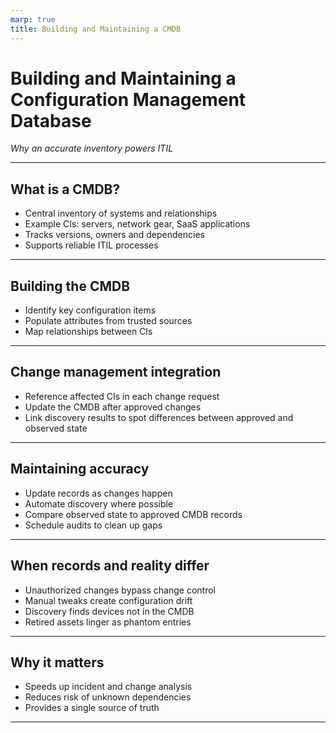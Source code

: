 ```yaml
---
marp: true
title: Building and Maintaining a CMDB
---
```


# Building and Maintaining a Configuration Management Database
*Why an accurate inventory powers ITIL*

---

## What is a CMDB?
- Central inventory of systems and relationships
- Example CIs: servers, network gear, SaaS applications
- Tracks versions, owners and dependencies
- Supports reliable ITIL processes

---

## Building the CMDB
- Identify key configuration items
- Populate attributes from trusted sources
- Map relationships between CIs

---

## Change management integration
- Reference affected CIs in each change request
- Update the CMDB after approved changes
- Link discovery results to spot differences between approved and observed state

---

## Maintaining accuracy
- Update records as changes happen
- Automate discovery where possible
- Compare observed state to approved CMDB records
- Schedule audits to clean up gaps

---

## When records and reality differ
- Unauthorized changes bypass change control
- Manual tweaks create configuration drift
- Discovery finds devices not in the CMDB
- Retired assets linger as phantom entries

---

## Why it matters
- Speeds up incident and change analysis
- Reduces risk of unknown dependencies
- Provides a single source of truth

---
